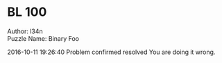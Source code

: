 # BL 100  

Author: l34n  
Puzzle Name: Binary Foo  

2016-10-11 19:26:40	Problem confirmed	resolved	You are doing it wrong.  
